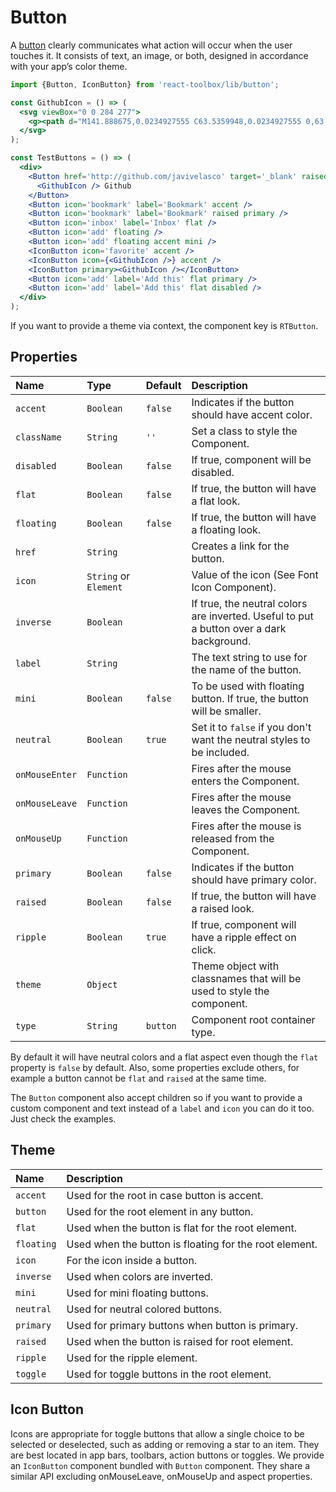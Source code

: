 # Button

A [button](https://material.google.com/components/buttons.html) clearly communicates what action will occur when the user touches it. It consists of text, an image, or both, designed in accordance with your app’s color theme.

<!-- example -->
```jsx
import {Button, IconButton} from 'react-toolbox/lib/button';

const GithubIcon = () => (
  <svg viewBox="0 0 284 277">
    <g><path d="M141.888675,0.0234927555 C63.5359948,0.0234927555 0,63.5477395 0,141.912168 C0,204.6023 40.6554239,257.788232 97.0321356,276.549924 C104.12328,277.86336 106.726656,273.471926 106.726656,269.724287 C106.726656,266.340838 106.595077,255.16371 106.533987,243.307542 C67.0604204,251.890693 58.7310279,226.56652 58.7310279,226.56652 C52.2766299,210.166193 42.9768456,205.805304 42.9768456,205.805304 C30.1032937,196.998939 43.9472374,197.17986 43.9472374,197.17986 C58.1953153,198.180797 65.6976425,211.801527 65.6976425,211.801527 C78.35268,233.493192 98.8906827,227.222064 106.987463,223.596605 C108.260955,214.426049 111.938106,208.166669 115.995895,204.623447 C84.4804813,201.035582 51.3508808,188.869264 51.3508808,134.501475 C51.3508808,119.01045 56.8936274,106.353063 65.9701981,96.4165325 C64.4969882,92.842765 59.6403297,78.411417 67.3447241,58.8673023 C67.3447241,58.8673023 79.2596322,55.0538738 106.374213,73.4114319 C117.692318,70.2676443 129.83044,68.6910512 141.888675,68.63701 C153.94691,68.6910512 166.09443,70.2676443 177.433682,73.4114319 C204.515368,55.0538738 216.413829,58.8673023 216.413829,58.8673023 C224.13702,78.411417 219.278012,92.842765 217.804802,96.4165325 C226.902519,106.353063 232.407672,119.01045 232.407672,134.501475 C232.407672,188.998493 199.214632,200.997988 167.619331,204.510665 C172.708602,208.913848 177.243363,217.54869 177.243363,230.786433 C177.243363,249.771339 177.078889,265.050898 177.078889,269.724287 C177.078889,273.500121 179.632923,277.92445 186.825101,276.531127 C243.171268,257.748288 283.775,204.581154 283.775,141.912168 C283.775,63.5477395 220.248404,0.0234927555 141.888675,0.0234927555" /></g>
  </svg>
);

const TestButtons = () => (
  <div>
    <Button href='http://github.com/javivelasco' target='_blank' raised>
      <GithubIcon /> Github
    </Button>
    <Button icon='bookmark' label='Bookmark' accent />
    <Button icon='bookmark' label='Bookmark' raised primary />
    <Button icon='inbox' label='Inbox' flat />
    <Button icon='add' floating />
    <Button icon='add' floating accent mini />
    <IconButton icon='favorite' accent />
    <IconButton icon={<GithubIcon />} accent />
    <IconButton primary><GithubIcon /></IconButton>
    <Button icon='add' label='Add this' flat primary />
    <Button icon='add' label='Add this' flat disabled />
  </div>
);
```

If you want to provide a theme via context, the component key is `RTButton`.

## Properties

| Name              | Type                  | Default     | Description|
|:-----|:-----|:-----|:-----|
| `accent`          | `Boolean`             | `false`     | Indicates if the button should have accent color.|
| `className`       | `String`              | `''`        | Set a class to style the Component.|
| `disabled`        | `Boolean`             | `false`     | If true, component will be disabled.|
| `flat`            | `Boolean`             | `false`     | If true, the button will have a flat look. |
| `floating`        | `Boolean`             | `false`     | If true, the button will have a floating look. |
| `href`            | `String`              |    &nbsp;   | Creates a link for the button. |
| `icon`            | `String` or `Element` |    &nbsp;   | Value of the icon (See Font Icon Component). |
| `inverse`         | `Boolean`             |    &nbsp;   | If true, the neutral colors are inverted. Useful to put a button over a dark background. |
| `label`           | `String`              |    &nbsp;   | The text string to use for the name of the button.|
| `mini`            | `Boolean`             | `false`     | To be used with floating button. If true, the button will be smaller.|
| `neutral`         | `Boolean`             | `true`      | Set it to `false` if you don't want the neutral styles to be included.|
| `onMouseEnter`    | `Function`            |    &nbsp;   | Fires after the mouse enters the Component.|
| `onMouseLeave`    | `Function`            |    &nbsp;   | Fires after the mouse leaves the Component.|
| `onMouseUp`       | `Function`            |    &nbsp;   | Fires after the mouse is released from the Component.|
| `primary`         | `Boolean`             | `false`     | Indicates if the button should have primary color.|
| `raised`          | `Boolean`             | `false`     | If true, the button will have a raised look. |
| `ripple`          | `Boolean`             | `true`      | If true, component will have a ripple effect on click.|
| `theme`           | `Object`              |    &nbsp;   | Theme object with classnames that will be used to style the component.|
| `type`            | `String`              | `button`    | Component root container type.|

By default it will have neutral colors and a flat aspect even though the `flat` property is `false` by default. Also, some properties exclude others, for example a button cannot be `flat` and `raised` at the same time.

The `Button` component also accept children so if you want to provide a custom component and text instead of a `label` and `icon` you can do it too. Just check the examples.

## Theme

| Name       | Description|
|:-----------|:-----------|
| `accent`   | Used for the root in case button is accent.|
| `button`   | Used for the root element in any button.|
| `flat`     | Used when the button is flat for the root element.|
| `floating` | Used when the button is floating for the root element.|
| `icon`     | For the icon inside a button.|
| `inverse`  | Used when colors are inverted.|
| `mini`     | Used for mini floating buttons.|
| `neutral`  | Used for neutral colored buttons.|
| `primary`  | Used for primary buttons when button is primary.|
| `raised`   | Used when the button is raised for root element.|
| `ripple`   | Used for the ripple element.|
| `toggle`   | Used for toggle buttons in the root element.|

## Icon Button

Icons are appropriate for toggle buttons that allow a single choice to be selected or deselected, such as adding or removing a star to an item. They are best located in app bars, toolbars, action buttons or toggles. We provide an `IconButton` component bundled with `Button` component. They share a similar API excluding onMouseLeave, onMouseUp and aspect properties.
